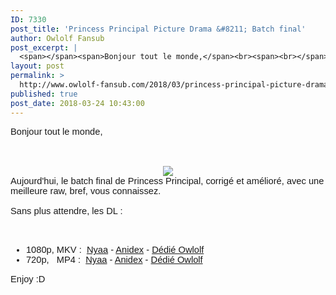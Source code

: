 ```yaml
---
ID: 7330
post_title: 'Princess Principal Picture Drama &#8211; Batch final'
author: Owlolf Fansub
post_excerpt: |
  <span></span><span>Bonjour tout le monde,</span><br><span><br></span><br><div><span><a href="https://3.bp.blogspot.com/-IRU1Q6dUjKA/WrYLo0XcJdI/AAAAAAAADvc/izxVIV9tBOobtUxhnS6euAM7nCdgHR7rACLcBGAs/s1600/Princess%2BPrincipal.jpg"><img border="0" src="https://3.bp.blogspot.com/-IRU1Q6dUjKA/WrYLo0XcJdI/AAAAAAAADvc/izxVIV9tBOobtUxhnS6euAM7nCdgHR7rACLcBGAs/s1600/Princess%2BPrincipal.jpg"></a></span></div><span>Aujourd'hui, le batch final de Princess Principal, corrig&eacute; et am&eacute;lior&eacute;, avec une meilleure raw, bref, vous connaissez.<br><br> Sans plus attendre, les DL :<br><br><a name="more"></a><br><ul><li>1080p, MKV : &nbsp;<a href="https://nyaa.si/view/1018842" target="_blank">Nyaa</a> - <a href="https://anidex.info/torrent/130984" target="_blank">Anidex</a>&nbsp;- <a href="http://gofile.me/3az2a/CTaNELedP" target="_blank">D&eacute;di&eacute; Owlolf</a></li><li>720p, &nbsp; MP4 : &nbsp;<a href="https://nyaa.si/view/1018843" target="_blank">Nyaa</a> - <a href="https://anidex.info/torrent/130985" target="_blank">Anidex</a>&nbsp;- <a href="http://gofile.me/3az2a/78zuyw5l7" target="_blank">D&eacute;di&eacute; Owlolf</a></li></ul>Enjoy :D<br></span>
layout: post
permalink: >
  http://www.owlolf-fansub.com/2018/03/princess-principal-picture-drama-batch.html
published: true
post_date: 2018-03-24 10:43:00
---
```

<span style="font-family: &quot;arial&quot; , &quot;helvetica&quot; , sans-serif; font-size: 11pt;"></span><span style="font-family: &quot;arial&quot; , &quot;helvetica&quot; , sans-serif; font-size: 11pt;">Bonjour tout le monde,</span><br /><span style="font-family: &quot;arial&quot; , &quot;helvetica&quot; , sans-serif; font-size: 11pt;"><br /></span><br /><div class="separator" style="clear: both; text-align: center;"><span style="font-family: &quot;arial&quot; , &quot;helvetica&quot; , sans-serif; font-size: 11pt;"><a href="https://3.bp.blogspot.com/-IRU1Q6dUjKA/WrYLo0XcJdI/AAAAAAAADvc/izxVIV9tBOobtUxhnS6euAM7nCdgHR7rACLcBGAs/s1600/Princess%2BPrincipal.jpg" imageanchor="1" style="margin-left: 1em; margin-right: 1em;"><img border="0" data-original-height="306" data-original-width="850" src="https://united-subs.dearclouds.com/wp-content/uploads/2018/05/c90d91fecc7dc735fc5d4a089f261e9a.jpg" /></a></span></div><span style="font-family: &quot;arial&quot; , &quot;helvetica&quot; , sans-serif; font-size: 11pt;">Aujourd'hui, le batch final de Princess Principal, corrigé et amélioré, avec une meilleure raw, bref, vous connaissez.<br /><br /> Sans plus attendre, les DL :<br /><br /><a name='more'></a><br /><ul><li>1080p, MKV : &nbsp;<a href="https://nyaa.si/view/1018842" >Nyaa</a> - <a href="https://anidex.info/torrent/130984" >Anidex</a>&nbsp;- <a href="http://gofile.me/3az2a/CTaNELedP" >Dédié Owlolf</a></li><li>720p, &nbsp; MP4 : &nbsp;<a href="https://nyaa.si/view/1018843" >Nyaa</a> - <a href="https://anidex.info/torrent/130985" >Anidex</a>&nbsp;- <a href="http://gofile.me/3az2a/78zuyw5l7" >Dédié Owlolf</a></li></ul>Enjoy :D<br /> </span>